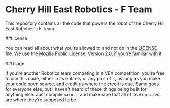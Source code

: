 Cherry Hill East Robotics - F Team
=====

This repository contains all the code that powers the robot of the Cherry Hill East Robotics's F Team

##License

You can read all about what you're allowed to and not do in the [LICENSE](https://github.com/EastRobotics/FTeam/blob/master/LICENSE) file. We use the Mozilla Public License, Version 2.0, if you're familiar with it

##Usage

If you're another Robotics team competing in a VEX competition, you're free to use this code, either in its entirety or any part of it, as long as you make your code open source, and credit us where the credit is due. Same goes for everyone else, but I haven't heard of these things being built for anything else. Just compile `main.c`, and make sure that all of its `#include`s are where they're supposed to be
